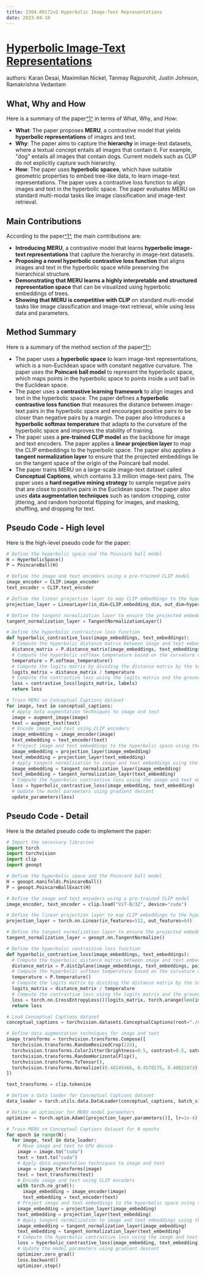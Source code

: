 ```yaml
---
title: 2304.09172v2 Hyperbolic Image-Text Representations
date: 2023-04-10
---
```


# [Hyperbolic Image-Text Representations](http://arxiv.org/abs/2304.09172v2)

authors: Karan Desai, Maximilian Nickel, Tanmay Rajpurohit, Justin Johnson, Ramakrishna Vedantam


## What, Why and How

[1]: https://arxiv.org/abs/2304.09172 "[2304.09172] Hyperbolic Image-Text Representations - arXiv.org"
[2]: http://arxiv-export2.library.cornell.edu/abs/2304.09172v2 "[2304.09172v2] Hyperbolic Image-Text Representations"
[3]: https://arxiv-export2.library.cornell.edu/pdf/2304.09172v2 "Hyperbolic Image-Text Representations"

Here is a summary of the paper[^1^][1] in terms of What, Why, and How:

- **What**: The paper proposes **MERU**, a contrastive model that yields **hyperbolic representations** of images and text.
- **Why**: The paper aims to capture the **hierarchy** in image-text datasets, where a textual concept entails all images that contain it. For example, "dog" entails all images that contain dogs. Current models such as CLIP do not explicitly capture such hierarchy.
- **How**: The paper uses **hyperbolic spaces**, which have suitable geometric properties to embed tree-like data, to learn image-text representations. The paper uses a contrastive loss function to align images and text in the hyperbolic space. The paper evaluates MERU on standard multi-modal tasks like image classification and image-text retrieval.



## Main Contributions

[1]: https://arxiv.org/abs/2304.09172 "[2304.09172] Hyperbolic Image-Text Representations - arXiv.org"
[2]: http://arxiv-export2.library.cornell.edu/abs/2304.09172v2 "[2304.09172v2] Hyperbolic Image-Text Representations"
[3]: https://arxiv-export2.library.cornell.edu/pdf/2304.09172v2 "Hyperbolic Image-Text Representations"

According to the paper[^1^][1], the main contributions are:

- **Introducing MERU**, a contrastive model that learns **hyperbolic image-text representations** that capture the hierarchy in image-text datasets.
- **Proposing a novel hyperbolic contrastive loss function** that aligns images and text in the hyperbolic space while preserving the hierarchical structure.
- **Demonstrating that MERU learns a highly interpretable and structured representation space** that can be visualized using hyperbolic embeddings of trees.
- **Showing that MERU is competitive with CLIP** on standard multi-modal tasks like image classification and image-text retrieval, while using less data and parameters.


## Method Summary

[1]: https://arxiv.org/abs/2304.09172 "[2304.09172] Hyperbolic Image-Text Representations - arXiv.org"
[2]: http://arxiv-export2.library.cornell.edu/abs/2304.09172v2 "[2304.09172v2] Hyperbolic Image-Text Representations"
[3]: https://arxiv-export2.library.cornell.edu/pdf/2304.09172v2 "Hyperbolic Image-Text Representations"

Here is a summary of the method section of the paper[^1^][1]:

- The paper uses a **hyperbolic space** to learn image-text representations, which is a non-Euclidean space with constant negative curvature. The paper uses the **Poincaré ball model** to represent the hyperbolic space, which maps points in the hyperbolic space to points inside a unit ball in the Euclidean space.
- The paper uses a **contrastive learning framework** to align images and text in the hyperbolic space. The paper defines a **hyperbolic contrastive loss function** that measures the distance between image-text pairs in the hyperbolic space and encourages positive pairs to be closer than negative pairs by a margin. The paper also introduces a **hyperbolic softmax temperature** that adapts to the curvature of the hyperbolic space and improves the stability of training.
- The paper uses a **pre-trained CLIP model** as the backbone for image and text encoders. The paper applies a **linear projection layer** to map the CLIP embeddings to the hyperbolic space. The paper also applies a **tangent normalization layer** to ensure that the projected embeddings lie on the tangent space of the origin of the Poincaré ball model.
- The paper trains MERU on a large-scale image-text dataset called **Conceptual Captions**, which contains 3.3 million image-text pairs. The paper uses a **hard negative mining strategy** to sample negative pairs that are close to positive pairs in the Euclidean space. The paper also uses **data augmentation techniques** such as random cropping, color jittering, and random horizontal flipping for images, and masking, shuffling, and dropping for text.


## Pseudo Code - High level

Here is the high-level pseudo code for the paper:

```python
# Define the hyperbolic space and the Poincaré ball model
H = HyperbolicSpace()
P = PoincareBall(H)

# Define the image and text encoders using a pre-trained CLIP model
image_encoder = CLIP.image_encoder
text_encoder = CLIP.text_encoder

# Define the linear projection layer to map CLIP embeddings to the hyperbolic space
projection_layer = LinearLayer(in_dim=CLIP.embedding_dim, out_dim=hyperbolic_dim)

# Define the tangent normalization layer to ensure the projected embeddings lie on the tangent space of the origin
tangent_normalization_layer = TangentNormalizationLayer()

# Define the hyperbolic contrastive loss function
def hyperbolic_contrastive_loss(image_embeddings, text_embeddings):
  # Compute the hyperbolic distance matrix between image and text embeddings
  distance_matrix = P.distance_matrix(image_embeddings, text_embeddings)
  # Compute the hyperbolic softmax temperature based on the curvature of the hyperbolic space
  temperature = P.softmax_temperature()
  # Compute the logits matrix by dividing the distance matrix by the temperature
  logits_matrix = distance_matrix / temperature
  # Compute the contrastive loss using the logits matrix and the ground truth labels
  loss = contrastive_loss(logits_matrix, labels)
  return loss

# Train MERU on Conceptual Captions dataset
for image, text in conceptual_captions:
  # Apply data augmentation techniques to image and text
  image = augment_image(image)
  text = augment_text(text)
  # Encode image and text using CLIP encoders
  image_embedding = image_encoder(image)
  text_embedding = text_encoder(text)
  # Project image and text embeddings to the hyperbolic space using the linear projection layer
  image_embedding = projection_layer(image_embedding)
  text_embedding = projection_layer(text_embedding)
  # Apply tangent normalization to image and text embeddings using the tangent normalization layer
  image_embedding = tangent_normalization_layer(image_embedding)
  text_embedding = tangent_normalization_layer(text_embedding)
  # Compute the hyperbolic contrastive loss using the image and text embeddings
  loss = hyperbolic_contrastive_loss(image_embedding, text_embedding)
  # Update the model parameters using gradient descent
  update_parameters(loss)
```


## Pseudo Code - Detail

Here is the detailed pseudo code to implement the paper:

```python
# Import the necessary libraries
import torch
import torchvision
import clip
import geoopt

# Define the hyperbolic space and the Poincaré ball model
H = geoopt.manifolds.PoincareBall()
P = geoopt.PoincareBallExact(H)

# Define the image and text encoders using a pre-trained CLIP model
image_encoder, text_encoder = clip.load("ViT-B/32", device="cuda")

# Define the linear projection layer to map CLIP embeddings to the hyperbolic space
projection_layer = torch.nn.Linear(in_features=512, out_features=64)

# Define the tangent normalization layer to ensure the projected embeddings lie on the tangent space of the origin
tangent_normalization_layer = geoopt.nn.TangentNormalize()

# Define the hyperbolic contrastive loss function
def hyperbolic_contrastive_loss(image_embeddings, text_embeddings):
  # Compute the hyperbolic distance matrix between image and text embeddings
  distance_matrix = P.dist2plane(image_embeddings, text_embeddings, point_type="spherical", signed=True)
  # Compute the hyperbolic softmax temperature based on the curvature of the hyperbolic space
  temperature = P.temperature()
  # Compute the logits matrix by dividing the distance matrix by the temperature
  logits_matrix = distance_matrix / temperature
  # Compute the contrastive loss using the logits matrix and the ground truth labels
  loss = torch.nn.CrossEntropyLoss()(logits_matrix, torch.arange(len(image_embeddings)))
  return loss

# Load Conceptual Captions dataset
conceptual_captions = torchvision.datasets.ConceptualCaptions(root="./data", split="train")

# Define data augmentation techniques for image and text
image_transforms = torchvision.transforms.Compose([
  torchvision.transforms.RandomResizedCrop(224),
  torchvision.transforms.ColorJitter(brightness=0.5, contrast=0.5, saturation=0.5, hue=0.2),
  torchvision.transforms.RandomHorizontalFlip(),
  torchvision.transforms.ToTensor(),
  torchvision.transforms.Normalize((0.48145466, 0.4578275, 0.40821073), (0.26862954, 0.26130258, 0.27577711))
])

text_transforms = clip.tokenize

# Define a data loader for Conceptual Captions dataset
data_loader = torch.utils.data.DataLoader(conceptual_captions, batch_size=64, shuffle=True)

# Define an optimizer for MERU model parameters
optimizer = torch.optim.Adam([projection_layer.parameters()], lr=1e-4)

# Train MERU on Conceptual Captions dataset for N epochs
for epoch in range(N):
  for image, text in data_loader:
    # Move image and text to GPU device
    image = image.to("cuda")
    text = text.to("cuda")
    # Apply data augmentation techniques to image and text
    image = image_transforms(image)
    text = text_transforms(text)
    # Encode image and text using CLIP encoders
    with torch.no_grad():
      image_embedding = image_encoder(image)
      text_embedding = text_encoder(text)
    # Project image and text embeddings to the hyperbolic space using the linear projection layer
    image_embedding = projection_layer(image_embedding)
    text_embedding = projection_layer(text_embedding)
    # Apply tangent normalization to image and text embeddings using the tangent normalization layer
    image_embedding = tangent_normalization_layer(image_embedding)
    text_embedding = tangent_normalization_layer(text_embedding)
    # Compute the hyperbolic contrastive loss using the image and text embeddings
    loss = hyperbolic_contrastive_loss(image_embedding, text_embedding)
    # Update the model parameters using gradient descent
    optimizer.zero_grad()
    loss.backward()
    optimizer.step()
```
